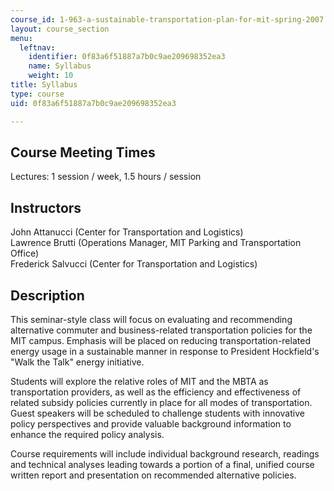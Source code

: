 ```yaml
---
course_id: 1-963-a-sustainable-transportation-plan-for-mit-spring-2007
layout: course_section
menu:
  leftnav:
    identifier: 0f83a6f51887a7b0c9ae209698352ea3
    name: Syllabus
    weight: 10
title: Syllabus
type: course
uid: 0f83a6f51887a7b0c9ae209698352ea3

---
```


Course Meeting Times
--------------------

Lectures: 1 session / week, 1.5 hours / session

Instructors
-----------

John Attanucci (Center for Transportation and Logistics)  
Lawrence Brutti (Operations Manager, MIT Parking and Transportation Office)  
Frederick Salvucci (Center for Transportation and Logistics)

Description
-----------

This seminar-style class will focus on evaluating and recommending alternative commuter and business-related transportation policies for the MIT campus. Emphasis will be placed on reducing transportation-related energy usage in a sustainable manner in response to President Hockfield's "Walk the Talk" energy initiative.

Students will explore the relative roles of MIT and the MBTA as transportation providers, as well as the efficiency and effectiveness of related subsidy policies currently in place for all modes of transportation. Guest speakers will be scheduled to challenge students with innovative policy perspectives and provide valuable background information to enhance the required policy analysis.

Course requirements will include individual background research, readings and technical analyses leading towards a portion of a final, unified course written report and presentation on recommended alternative policies.